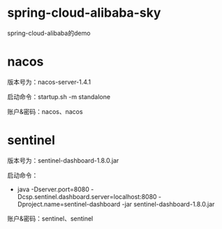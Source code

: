# spring-cloud-alibaba-sky
spring-cloud-alibaba的demo

# nacos
版本号为：nacos-server-1.4.1

启动命令：startup.sh -m standalone

账户&密码：nacos、nacos

# sentinel
版本号为：sentinel-dashboard-1.8.0.jar

启动命令：
- java -Dserver.port=8080 -Dcsp.sentinel.dashboard.server=localhost:8080 -Dproject.name=sentinel-dashboard -jar sentinel-dashboard-1.8.0.jar

账户&密码：sentinel、sentinel
